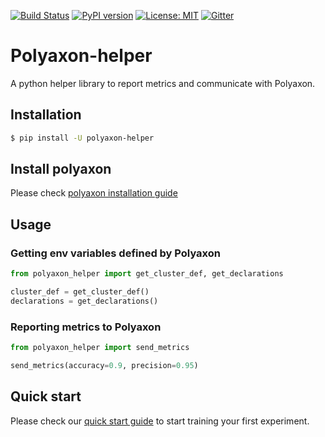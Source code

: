 [![Build Status](https://travis-ci.org/polyaxon/polyaxon-cli.svg?branch=master)](https://travis-ci.org/polyaxon/polyaxon-helper)
[![PyPI version](https://badge.fury.io/py/polyaxon-helper.svg)](https://badge.fury.io/py/polyaxon-helper)
[![License: MIT](https://img.shields.io/badge/License-MIT-yellow.svg)](LICENCE)
[![Gitter](https://img.shields.io/gitter/room/nwjs/nw.js.svg)](https://gitter.im/polyaxon/polyaxon)

# Polyaxon-helper

A python helper library to report metrics and communicate with Polyaxon.

## Installation

```bash
$ pip install -U polyaxon-helper
```


## Install polyaxon

Please check [polyaxon installation guide](https://docs.polyaxon.com/installation/introduction)


## Usage

### Getting env variables defined by Polyaxon

```python
from polyaxon_helper import get_cluster_def, get_declarations

cluster_def = get_cluster_def()
declarations = get_declarations()
```

### Reporting metrics to Polyaxon

```python
from polyaxon_helper import send_metrics

send_metrics(accuracy=0.9, precision=0.95)
```

## Quick start

Please check our [quick start guide](https://docs.polyaxon.com/quick_start) to start training your first experiment.
